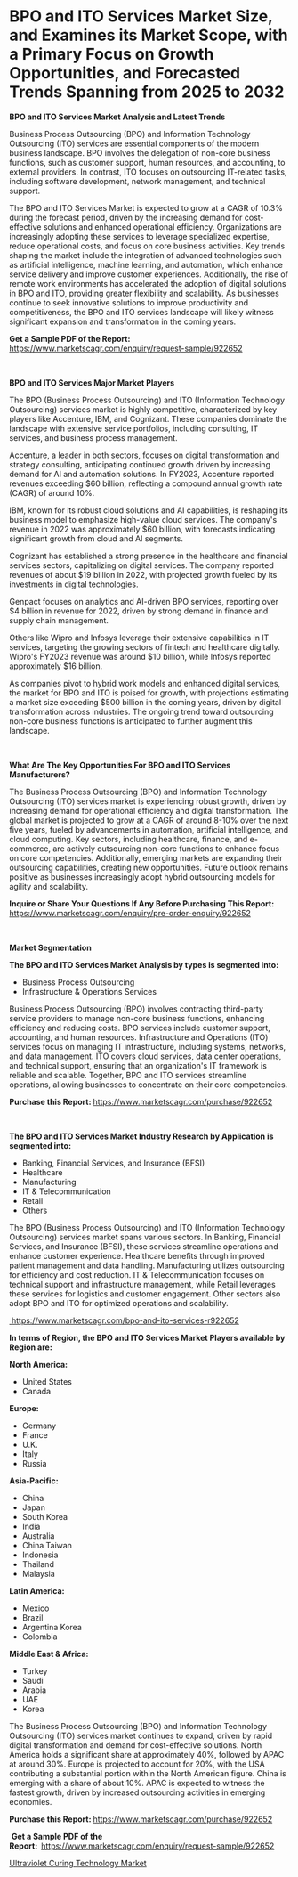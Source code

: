 <p><h1>BPO and ITO Services Market Size, and Examines its Market Scope, with a Primary Focus on Growth Opportunities, and Forecasted Trends Spanning from 2025 to 2032</h1></p><p><strong>BPO and ITO Services Market Analysis and Latest Trends</strong></p>
<p><p>Business Process Outsourcing (BPO) and Information Technology Outsourcing (ITO) services are essential components of the modern business landscape. BPO involves the delegation of non-core business functions, such as customer support, human resources, and accounting, to external providers. In contrast, ITO focuses on outsourcing IT-related tasks, including software development, network management, and technical support.</p><p>The BPO and ITO Services Market is expected to grow at a CAGR of 10.3% during the forecast period, driven by the increasing demand for cost-effective solutions and enhanced operational efficiency. Organizations are increasingly adopting these services to leverage specialized expertise, reduce operational costs, and focus on core business activities. Key trends shaping the market include the integration of advanced technologies such as artificial intelligence, machine learning, and automation, which enhance service delivery and improve customer experiences. Additionally, the rise of remote work environments has accelerated the adoption of digital solutions in BPO and ITO, providing greater flexibility and scalability. As businesses continue to seek innovative solutions to improve productivity and competitiveness, the BPO and ITO services landscape will likely witness significant expansion and transformation in the coming years.</p></p>
<p><strong>Get a Sample PDF of the Report:&nbsp;</strong> <a href="https://www.marketscagr.com/enquiry/request-sample/922652?utm_campaign=3096&utm_medium=2&utm_source=Github&utm_content=ia&utm_term=07032025&utm_id=bpo-and-ito-services">https://www.marketscagr.com/enquiry/request-sample/922652</a></p>
<p>&nbsp;</p>
<p><strong>BPO and ITO Services Major Market Players</strong></p>
<p><p>The BPO (Business Process Outsourcing) and ITO (Information Technology Outsourcing) services market is highly competitive, characterized by key players like Accenture, IBM, and Cognizant. These companies dominate the landscape with extensive service portfolios, including consulting, IT services, and business process management. </p><p>Accenture, a leader in both sectors, focuses on digital transformation and strategy consulting, anticipating continued growth driven by increasing demand for AI and automation solutions. In FY2023, Accenture reported revenues exceeding $60 billion, reflecting a compound annual growth rate (CAGR) of around 10%.</p><p>IBM, known for its robust cloud solutions and AI capabilities, is reshaping its business model to emphasize high-value cloud services. The company's revenue in 2022 was approximately $60 billion, with forecasts indicating significant growth from cloud and AI segments.</p><p>Cognizant has established a strong presence in the healthcare and financial services sectors, capitalizing on digital services. The company reported revenues of about $19 billion in 2022, with projected growth fueled by its investments in digital technologies.</p><p>Genpact focuses on analytics and AI-driven BPO services, reporting over $4 billion in revenue for 2022, driven by strong demand in finance and supply chain management.</p><p>Others like Wipro and Infosys leverage their extensive capabilities in IT services, targeting the growing sectors of fintech and healthcare digitally. Wipro's FY2023 revenue was around $10 billion, while Infosys reported approximately $16 billion.</p><p>As companies pivot to hybrid work models and enhanced digital services, the market for BPO and ITO is poised for growth, with projections estimating a market size exceeding $500 billion in the coming years, driven by digital transformation across industries. The ongoing trend toward outsourcing non-core business functions is anticipated to further augment this landscape.</p></p>
<p>&nbsp;</p>
<p><strong>What Are The Key Opportunities For BPO and ITO Services Manufacturers?</strong></p>
<p><p>The Business Process Outsourcing (BPO) and Information Technology Outsourcing (ITO) services market is experiencing robust growth, driven by increasing demand for operational efficiency and digital transformation. The global market is projected to grow at a CAGR of around 8-10% over the next five years, fueled by advancements in automation, artificial intelligence, and cloud computing. Key sectors, including healthcare, finance, and e-commerce, are actively outsourcing non-core functions to enhance focus on core competencies. Additionally, emerging markets are expanding their outsourcing capabilities, creating new opportunities. Future outlook remains positive as businesses increasingly adopt hybrid outsourcing models for agility and scalability.</p></p>
<p><strong>Inquire or Share Your Questions If Any Before Purchasing This Report:</strong> <a href="https://www.marketscagr.com/enquiry/pre-order-enquiry/922652?utm_campaign=3096&utm_medium=2&utm_source=Github&utm_content=ia&utm_term=07032025&utm_id=bpo-and-ito-services">https://www.marketscagr.com/enquiry/pre-order-enquiry/922652</a></p>
<p>&nbsp;</p>
<p><strong>Market Segmentation</strong></p>
<p><strong>The BPO and ITO Services Market Analysis by types is segmented into:</strong></p>
<p><ul><li>Business Process Outsourcing</li><li>Infrastructure & Operations Services</li></ul></p>
<p><p>Business Process Outsourcing (BPO) involves contracting third-party service providers to manage non-core business functions, enhancing efficiency and reducing costs. BPO services include customer support, accounting, and human resources. Infrastructure and Operations (ITO) services focus on managing IT infrastructure, including systems, networks, and data management. ITO covers cloud services, data center operations, and technical support, ensuring that an organization's IT framework is reliable and scalable. Together, BPO and ITO services streamline operations, allowing businesses to concentrate on their core competencies.</p></p>
<p><strong>Purchase this Report:&nbsp;</strong><a href="https://www.marketscagr.com/purchase/922652?utm_campaign=3096&utm_medium=2&utm_source=Github&utm_content=ia&utm_term=07032025&utm_id=bpo-and-ito-services">https://www.marketscagr.com/purchase/922652</a></p>
<p>&nbsp;</p>
<p><strong>The BPO and ITO Services Market Industry Research by Application is segmented into:</strong></p>
<p><ul><li>Banking, Financial Services, and Insurance (BFSI)</li><li>Healthcare</li><li>Manufacturing</li><li>IT & Telecommunication</li><li>Retail</li><li>Others</li></ul></p>
<p><p>The BPO (Business Process Outsourcing) and ITO (Information Technology Outsourcing) services market spans various sectors. In Banking, Financial Services, and Insurance (BFSI), these services streamline operations and enhance customer experience. Healthcare benefits through improved patient management and data handling. Manufacturing utilizes outsourcing for efficiency and cost reduction. IT & Telecommunication focuses on technical support and infrastructure management, while Retail leverages these services for logistics and customer engagement. Other sectors also adopt BPO and ITO for optimized operations and scalability.</p></p>
<p><a href="https://www.marketscagr.com/bpo-and-ito-services-r922652?utm_campaign=3096&utm_medium=2&utm_source=Github&utm_content=ia&utm_term=07032025&utm_id=bpo-and-ito-services">&nbsp;https://www.marketscagr.com/bpo-and-ito-services-r922652</a></p>
<p><strong>In terms of Region, the BPO and ITO Services Market Players available by Region are:</strong></p>
<p>
    <p> <strong> North America: </strong>
        <ul>
            <li>United States</li>
            <li>Canada</li>
        </ul>
        </p> 
    <p> <strong> Europe: </strong>
        <ul>
            <li>Germany</li>
            <li>France</li>
            <li>U.K.</li>
            <li>Italy</li>
            <li>Russia</li>
        </ul>
        </p> 
    <p> <strong> Asia-Pacific: </strong>
        <ul>
            <li>China</li>
            <li>Japan</li>
            <li>South Korea</li>
            <li>India</li>
            <li>Australia</li>
            <li>China Taiwan</li>
            <li>Indonesia</li>
            <li>Thailand</li>
            <li>Malaysia</li>
        </ul>
        </p> 
    <p> <strong> Latin America: </strong>
        <ul>
            <li>Mexico</li>
            <li>Brazil</li>
            <li>Argentina Korea</li>
            <li>Colombia</li>
        </ul>
        </p> 
    <p> <strong> Middle East & Africa: </strong>
        <ul>
            <li>Turkey</li>
            <li>Saudi</li>
            <li>Arabia</li>
            <li>UAE</li>
            <li>Korea</li>
        </ul>
    </p>
    </p>
<p><p>The Business Process Outsourcing (BPO) and Information Technology Outsourcing (ITO) services market continues to expand, driven by rapid digital transformation and demand for cost-effective solutions. North America holds a significant share at approximately 40%, followed by APAC at around 30%. Europe is projected to account for 20%, with the USA contributing a substantial portion within the North American figure. China is emerging with a share of about 10%. APAC is expected to witness the fastest growth, driven by increased outsourcing activities in emerging economies.</p></p>
<p><strong>Purchase this Report: </strong><a href="https://www.marketscagr.com/purchase/922652?utm_campaign=3096&utm_medium=2&utm_source=Github&utm_content=ia&utm_term=07032025&utm_id=bpo-and-ito-services">https://www.marketscagr.com/purchase/922652</a></p>
<p>&nbsp;<strong>Get a Sample PDF of the Report:&nbsp;&nbsp;</strong><a href="https://www.marketscagr.com/enquiry/request-sample/922652?utm_campaign=3096&utm_medium=2&utm_source=Github&utm_content=ia&utm_term=07032025&utm_id=bpo-and-ito-services">https://www.marketscagr.com/enquiry/request-sample/922652</a></p>
<p><strong></strong></p>
<p><p><a href="https://github.com/nibbsmantji/Market-Research-Report-List-1/blob/main/ultraviolet-curing-technology-market.md?utm_campaign=3096&utm_medium=2&utm_source=Github&utm_content=ia&utm_term=07032025&utm_id=bpo-and-ito-services">Ultraviolet Curing Technology Market</a></p></p>